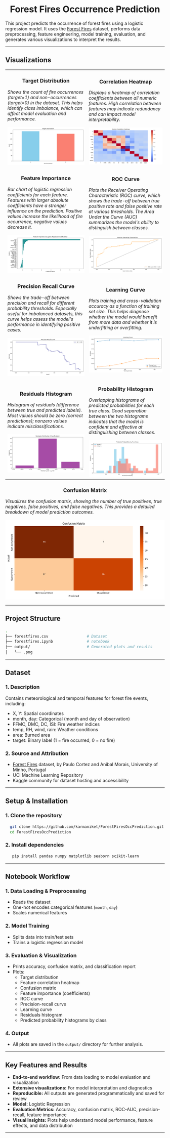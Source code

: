 <h1 align="center">Forest Fires Occurrence Prediction</h1>

This project predicts the occurrence of forest fires using a logistic regression model. It uses the [Forest Fires](https://archive.ics.uci.edu/dataset/162/forest+fires) dataset, performs data preprocessing, feature engineering, model training, evaluation, and generates various visualizations to interpret the results.

---

## Visualizations

<table><tr><td>
      <h3 align="center">Target Distribution</h3>
      <i>Shows the count of fire occurrences (target=1) and non-occurrences (target=0) in the dataset. This helps identify class imbalance, which can affect model evaluation and performance.</i><br><br>
      <img width="auto" src="output/target_distribution.png">
    </td><td>
      <h3 align="center">Correlation Heatmap</h3>
      <i>Displays a heatmap of correlation coefficients between all numeric features. High correlation between features may indicate redundancy and can impact model interpretability.</i><br><br>
      <img width="auto" src="output/correlation_heatmap.png">  </td>
  </tr>
    <tr><td>
      <h3 align="center">Feature Importance</h3>
      <i>Bar chart of logistic regression coefficients for each feature. Features with larger absolute coefficients have a stronger influence on the prediction. Positive values increase the likelihood of fire occurrence, negative values decrease it.</i><br><br>
      <img width="auto" src="output/feature_importance.png">
    </td><td>
      <h3 align="center">ROC Curve</h3>
      <i>Plots the Receiver Operating Characteristic (ROC) curve, which shows the trade-off between true positive rate and false positive rate at various thresholds. The Area Under the Curve (AUC) summarizes the model's ability to distinguish between classes.</i><br><br>
      <img width="auto" src="output/roc_curve.png">
    </td></tr>
    <tr><td>
      <h3 align="center">Precision Recall Curve</h3>
      <i>Shows the trade-off between precision and recall for different probability thresholds. Especially useful for imbalanced datasets, this curve helps assess the model's performance in identifying positive cases.</i><br><br>
      <img width="auto" src="output/precision_recall_curve.png">
    </td><td>
      <h3 align="center">Learning Curve</h3>
      <i>Plots training and cross-validation accuracy as a function of training set size. This helps diagnose whether the model would benefit from more data and whether it is underfitting or overfitting.</i><br><br>
      <img width="auto" src="output/learning_curve.png">
    </td></tr>
    <tr><td>
      <h3 align="center">Residuals Histogram</h3>
      <i>Histogram of residuals (difference between true and predicted labels). Most values should be zero (correct predictions); nonzero values indicate misclassifications.</i><br><br>
      <img width="auto" src="output/residuals_hist.png">
    </td><td>
      <h3 align="center">Probability Histogram</h3>
      <i>Overlapping histograms of predicted probabilities for each true class. Good separation between the two histograms indicates that the model is confident and effective at distinguishing between classes.</i><br><br>
      <img width="auto" src="output/prob_hist_by_class.png">
    </td></tr>
</table>
<h3 align="center">Confusion Matrix</h3>
      <i>Visualizes the confusion matrix, showing the number of true positives, true negatives, false positives, and false negatives. This provides a detailed breakdown of model prediction outcomes.</i><br><br>
      <img width="auto" src="output/confusion_matrix.png">

---

## Project Structure

```bash
.
├── forestfires.csv                 # Dataset
├── forestfires.ipynb               # notebook
├── output/                         # Generated plots and results
│   └── .png 
```
---

## Dataset

### 1. Description
Contains meteorological and temporal features for forest fire events, including:
- X, Y: Spatial coordinates
- month, day: Categorical (month and day of observation)
- FFMC, DMC, DC, ISI: Fire weather indices
- temp, RH, wind, rain: Weather conditions
- area: Burned area
- target: Binary label (1 = fire occurred, 0 = no fire)

### 2. Source and Attribution
- [Forest Fires](https://archive.ics.uci.edu/dataset/162/forest+fires) dataset, by Paulo Cortez and Aníbal Morais, University of Minho, Portugal  
- UCI Machine Learning Repository  
- Kaggle community for dataset hosting and accessibility

---

## Setup & Installation

### 1. Clone the repository

```sh
  git clone https://github.com/karmaniket/ForestFiresOccPrediction.git
  cd ForestFiresOccPrediction
   ```

### 2. Install dependencies

```sh
   pip install pandas numpy matplotlib seaborn scikit-learn
   ```
---

## Notebook Workflow

### 1. Data Loading & Preprocessing
- Reads the dataset
- One-hot encodes categorical features (`month`, `day`)
- Scales numerical features

### 2. Model Training
- Splits data into train/test sets
- Trains a logistic regression model

### 3. Evaluation & Visualization
- Prints accuracy, confusion matrix, and classification report
- Plots:
    - Target distribution
    - Feature correlation heatmap
    - Confusion matrix
    - Feature importance (coefficients)
    - ROC curve
    - Precision-recall curve
    - Learning curve
    - Residuals histogram
    - Predicted probability histograms by class

### 4. Output
- All plots are saved in the `output/` directory for further analysis.

---

## Key Features and Results

- **End-to-end workflow:** From data loading to model evaluation and visualization
- **Extensive visualizations:** For model interpretation and diagnostics
- **Reproducible:** All outputs are generated programmatically and saved for review
- **Model:** Logistic Regression
- **Evaluation Metrics:** Accuracy, confusion matrix, ROC-AUC, precision-recall, feature importance
- **Visual Insights:** Plots help understand model performance, feature effects, and data distribution

---

